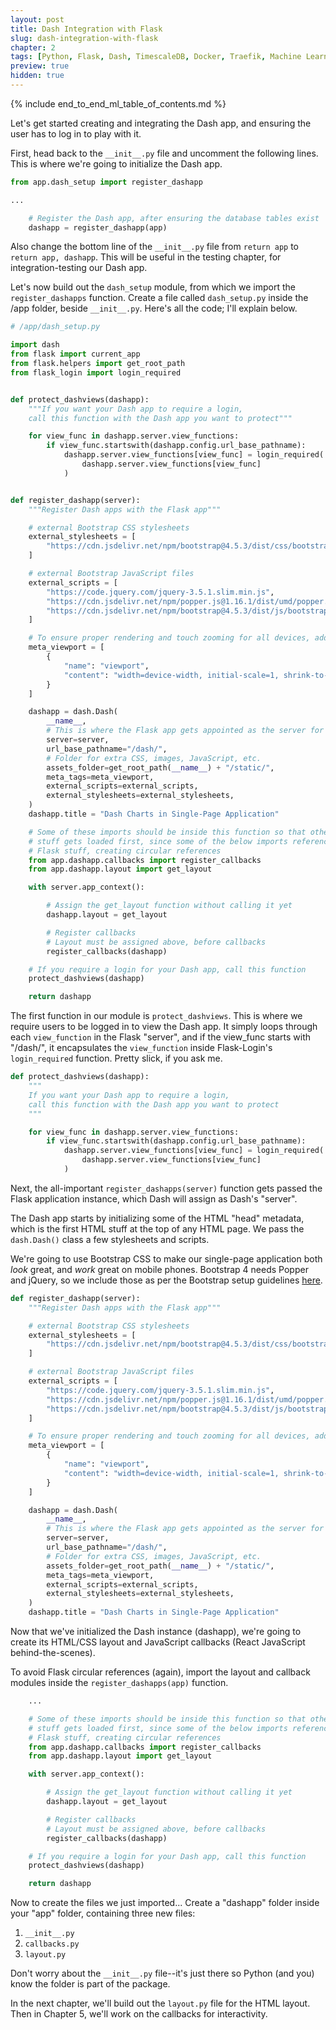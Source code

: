```yaml
---
layout: post
title: Dash Integration with Flask
slug: dash-integration-with-flask
chapter: 2
tags: [Python, Flask, Dash, TimescaleDB, Docker, Traefik, Machine Learning]
preview: true
hidden: true
---
```


{% include end_to_end_ml_table_of_contents.md %}


Let's get started creating and integrating the Dash app, and ensuring the user has to log in to play with it. 

First, head back to the `__init__.py` file and uncomment the following lines. This is where we're going to initialize the Dash app.
```python
from app.dash_setup import register_dashapp

...

    # Register the Dash app, after ensuring the database tables exist
    dashapp = register_dashapp(app)
```

Also change the bottom line of the `__init__.py` file from `return app` to `return app, dashapp`. This will be useful in the testing chapter, for integration-testing our Dash app.

Let's now build out the `dash_setup` module, from which we import the `register_dashapps` function. Create a file called `dash_setup.py` inside the /app folder, beside `__init__.py`. Here's all the code; I'll explain below.

```python
# /app/dash_setup.py

import dash
from flask import current_app
from flask.helpers import get_root_path
from flask_login import login_required


def protect_dashviews(dashapp):
    """If you want your Dash app to require a login,
    call this function with the Dash app you want to protect"""

    for view_func in dashapp.server.view_functions:
        if view_func.startswith(dashapp.config.url_base_pathname):
            dashapp.server.view_functions[view_func] = login_required(
                dashapp.server.view_functions[view_func]
            )


def register_dashapp(server):
    """Register Dash apps with the Flask app"""

    # external Bootstrap CSS stylesheets
    external_stylesheets = [
        "https://cdn.jsdelivr.net/npm/bootstrap@4.5.3/dist/css/bootstrap.min.css"
    ]

    # external Bootstrap JavaScript files
    external_scripts = [
        "https://code.jquery.com/jquery-3.5.1.slim.min.js",
        "https://cdn.jsdelivr.net/npm/popper.js@1.16.1/dist/umd/popper.min.js",
        "https://cdn.jsdelivr.net/npm/bootstrap@4.5.3/dist/js/bootstrap.min.js",
    ]

    # To ensure proper rendering and touch zooming for all devices, add the responsive viewport meta tag
    meta_viewport = [
        {
            "name": "viewport",
            "content": "width=device-width, initial-scale=1, shrink-to-fit=no",
        }
    ]

    dashapp = dash.Dash(
        __name__,
        # This is where the Flask app gets appointed as the server for the Dash app
        server=server,
        url_base_pathname="/dash/",
        # Folder for extra CSS, images, JavaScript, etc.
        assets_folder=get_root_path(__name__) + "/static/",
        meta_tags=meta_viewport,
        external_scripts=external_scripts,
        external_stylesheets=external_stylesheets,
    )
    dashapp.title = "Dash Charts in Single-Page Application"

    # Some of these imports should be inside this function so that other Flask
    # stuff gets loaded first, since some of the below imports reference the other
    # Flask stuff, creating circular references
    from app.dashapp.callbacks import register_callbacks
    from app.dashapp.layout import get_layout

    with server.app_context():

        # Assign the get_layout function without calling it yet
        dashapp.layout = get_layout

        # Register callbacks
        # Layout must be assigned above, before callbacks
        register_callbacks(dashapp)

    # If you require a login for your Dash app, call this function
    protect_dashviews(dashapp)

    return dashapp
```

The first function in our module is `protect_dashviews`. This is where we require users to be logged in to view the Dash app. It simply loops through each `view_function` in the Flask "server", and if the view_func starts with "/dash/", it encapsulates the `view_function` inside Flask-Login's `login_required` function. Pretty slick, if you ask me.

```python
def protect_dashviews(dashapp):
    """
    If you want your Dash app to require a login,
    call this function with the Dash app you want to protect
    """

    for view_func in dashapp.server.view_functions:
        if view_func.startswith(dashapp.config.url_base_pathname):
            dashapp.server.view_functions[view_func] = login_required(
                dashapp.server.view_functions[view_func]
            )
```

Next, the all-important `register_dashapps(server)` function gets passed the Flask application instance, which Dash will assign as Dash's "server". 

The Dash app starts by initializing some of the HTML "head" metadata, which is the first HTML stuff at the top of any HTML page. We pass the `dash.Dash()` class a few stylesheets and scripts. 

We're going to use Bootstrap CSS to make our single-page application both *look* great, and *work* great on mobile phones. Bootstrap 4 needs Popper and jQuery, so we include those as per the Bootstrap setup guidelines [here](https://getbootstrap.com/docs/4.5/getting-started/introduction/).

```python
def register_dashapp(server):
    """Register Dash apps with the Flask app"""

    # external Bootstrap CSS stylesheets
    external_stylesheets = [
        "https://cdn.jsdelivr.net/npm/bootstrap@4.5.3/dist/css/bootstrap.min.css"
    ]

    # external Bootstrap JavaScript files
    external_scripts = [
        "https://code.jquery.com/jquery-3.5.1.slim.min.js",
        "https://cdn.jsdelivr.net/npm/popper.js@1.16.1/dist/umd/popper.min.js",
        "https://cdn.jsdelivr.net/npm/bootstrap@4.5.3/dist/js/bootstrap.min.js",
    ]

    # To ensure proper rendering and touch zooming for all devices, add the responsive viewport meta tag
    meta_viewport = [
        {
            "name": "viewport",
            "content": "width=device-width, initial-scale=1, shrink-to-fit=no",
        }
    ]

    dashapp = dash.Dash(
        __name__,
        # This is where the Flask app gets appointed as the server for the Dash app
        server=server,
        url_base_pathname="/dash/",
        # Folder for extra CSS, images, JavaScript, etc.
        assets_folder=get_root_path(__name__) + "/static/",
        meta_tags=meta_viewport,
        external_scripts=external_scripts,
        external_stylesheets=external_stylesheets,
    )
    dashapp.title = "Dash Charts in Single-Page Application"
```

Now that we've initialized the Dash instance (dashapp), we're going to create its HTML/CSS layout and JavaScript callbacks (React JavaScript behind-the-scenes). 

To avoid Flask circular references (again), import the layout and callback modules inside the `register_dashapps(app)` function.

```python
    ... 

    # Some of these imports should be inside this function so that other Flask
    # stuff gets loaded first, since some of the below imports reference the other
    # Flask stuff, creating circular references
    from app.dashapp.callbacks import register_callbacks
    from app.dashapp.layout import get_layout

    with server.app_context():

        # Assign the get_layout function without calling it yet
        dashapp.layout = get_layout

        # Register callbacks
        # Layout must be assigned above, before callbacks
        register_callbacks(dashapp)

    # If you require a login for your Dash app, call this function
    protect_dashviews(dashapp)

    return dashapp
```

Now to create the files we just imported... Create a "dashapp" folder inside your "app" folder, containing three new files:
1. `__init__.py`
2. `callbacks.py`
3. `layout.py`

Don't worry about the `__init__.py` file--it's just there so Python (and you) know the folder is part of the package. 

In the next chapter, we'll build out the `layout.py` file for the HTML layout. Then in Chapter 5, we'll work on the callbacks for interactivity.
